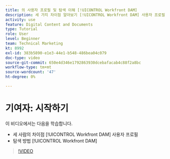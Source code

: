 ```yaml
---
title: 의 사용자 프로필 및 탐색 이해 [!UICONTROL Workfront DAM]
description: 세 가지 차이점 알아보기 [!UICONTROL Workfront DAM] 사용자 프로필 및 탐색 방법 [!UICONTROL Workfront DAM].
activity: use
feature: Digital Content and Documents
type: Tutorial
role: User
level: Beginner
team: Technical Marketing
kt: 8992
exl-id: 383b5890-e1e3-44e1-b548-486bea04c079
doc-type: video
source-git-commit: 650e4d346e1792863930dcebafacab4c88f2a8bc
workflow-type: tm+mt
source-wordcount: '47'
ht-degree: 0%

---
```


# 기여자: 시작하기

이 비디오에서는 다음을 학습합니다.

* 세 사람의 차이점 [!UICONTROL Workfront DAM] 사용자 프로필
* 탐색 방법 [!UICONTROL Workfront DAM]

>[!VIDEO](https://video.tv.adobe.com/v/335252/?quality=12&learn=on)
